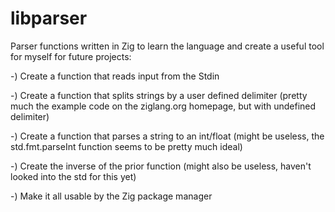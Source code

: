 # libparser
Parser functions written in Zig to learn the language and create a useful tool for myself for future projects:

 -) Create a function that reads input from the Stdin
 
 -) Create a function that splits strings by a user defined delimiter (pretty much the example code on the ziglang.org homepage, but with undefined delimiter)
 
 -) Create a function that parses a string to an int/float (might be useless, the std.fmt.parseInt function seems to be pretty much ideal)
 
 -) Create the inverse of the prior function (might also be useless, haven't looked into the std for this yet)
 
 -) Make it all usable by the Zig package manager
